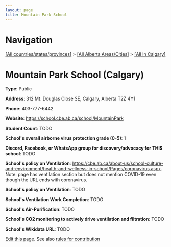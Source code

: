 ```yaml
---
layout: page
title: Mountain Park School
---
```

# Navigation

[[All countries/states/provinces]](../../..) > [[All Alberta Areas/Cities]](../..) > [[All In Calgary]](..)

# Mountain Park School (Calgary)

**Type**: Public

**Address**: 312 Mt. Douglas Close SE, Calgary, Alberta T2Z 4Y1

**Phone**: 403-777-6442

**Website**: <https://school.cbe.ab.ca/school/MountainPark>

**Student Count**: TODO

**School's overall airborne virus protection grade (0-5)**: 1

**Discord, Facebook, or WhatsApp group for discovery/advocacy for THIS school**: TODO

**School's policy on Ventilation**: <https://cbe.ab.ca/about-us/school-culture-and-environment/health-and-wellness-in-school/Pages/coronavirus.aspx>. Note: page has ventilation section but does not mention COVID-19 even though the URL ends with coronavirus.

**School's policy on Ventilation**: TODO

**School's Ventilation Work Completion**: TODO

**School's Air-Purification**: TODO

**School's CO2 monitoring to actively drive ventilation and filtration**: TODO

**School's Wikidata URL**: TODO


[Edit this page](https://github.com/ventilate-schools/AB/edit/main/./Calgary/Mountain_Park_School.md). See also [rules for contribution](../../../contribution-rules/)